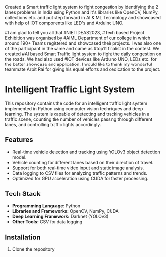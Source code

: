 
Created a Smart traffic light system to fight congestion by identifying the 2 lanes problems in India using Python and it's libraries like OpenCV, NumPy, collections etc. and put step forward in AI &amp; ML Technology and showcased with help of IOT components like LED's and Arduino UNO.

#I am glad to tell you all that #NIETIDEAS2023, #Tech based Project Exhibition was organised by #AIML Department of our college in which around 190+ Teams registered and showcased their projects.
I was also one of the participant in the same and came as #top11 finalist in the contest.
We created #AI based Smart Traffic light system to fight the daily congestion on the roads.
We had also used #IOT devices like Arduino UNO, LEDs etc. for the better showcase and application.
I would like to thank my wonderful teammate Arpit Rai for giving his equal efforts and dedication to the project.

# Intelligent Traffic Light System

This repository contains the code for an intelligent traffic light system implemented in Python using computer vision techniques and deep learning. The system is capable of detecting and tracking vehicles in a traffic scene, counting the number of vehicles passing through different lanes, and controlling traffic lights accordingly.

## Features

- Real-time vehicle detection and tracking using YOLOv3 object detection model.
- Vehicle counting for different lanes based on their direction of travel.
- Support for both real-time video input and static image analysis.
- Data logging to CSV files for analyzing traffic patterns and trends.
- Optimized for GPU acceleration using CUDA for faster processing.

## Tech Stack

- **Programming Language:** Python
- **Libraries and Frameworks:** OpenCV, NumPy, CUDA
- **Deep Learning Framework:** Darknet (YOLOv3)
- **Other Tools:** CSV for data logging

## Installation

1. Clone the repository:


